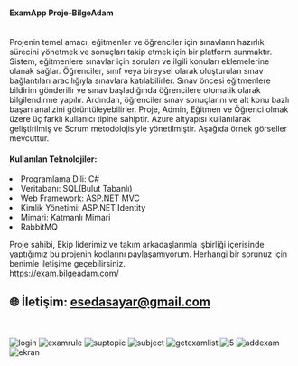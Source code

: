 <h4>ExamApp Proje-BilgeAdam</h4>
<br/>
Projenin temel amacı, eğitmenler ve öğrenciler için sınavların hazırlık sürecini yönetmek ve sonuçları takip etmek için bir platform sunmaktır. Sistem, eğitmenlere sınavlar için soruları ve ilgili konuları eklemelerine olanak sağlar. Öğrenciler, sınıf veya bireysel olarak oluşturulan sınav bağlantıları aracılığıyla sınavlara katılabilirler. Sınav öncesi eğitmenlere bildirim gönderilir ve sınav başladığında öğrencilere otomatik olarak bilgilendirme yapılır. Ardından, öğrenciler sınav sonuçlarını ve alt konu bazlı başarı analizini görüntüleyebilirler. Proje, Admin, Eğitmen ve Öğrenci olmak üzere üç farklı kullanıcı tipine sahiptir. Azure altyapısı kullanılarak geliştirilmiş ve Scrum metodolojisiyle yönetilmiştir. Aşağıda örnek görseller mevcuttur.
<h4>Kullanılan Teknolojiler:</h4>
<li>Programlama Dili: C#</li>
<li>Veritabanı: SQL(Bulut Tabanlı)</li>
<li>Web Framework: ASP.NET MVC</li>
<li>Kimlik Yönetimi: ASP.NET Identity</li>
<li>Mimari: Katmanlı Mimari</li>
<li>RabbitMQ</li>

 Proje sahibi, Ekip liderimiz ve takım arkadaşlarımla işbirliği içerisinde yaptığımız bu projenin kodlarını paylaşamıyorum. Herhangi bir sorunuz için benimle iletişime geçebilirsiniz.
 <br/>
https://exam.bilgeadam.com/
## 🌐 İletişim: esedasayar@gmail.com
<br/> <br/>
![login](https://github.com/Edasayar/BAExamApp/assets/121755056/a2969b00-8ff7-4922-a795-1c270709a7af)
![examrule](https://github.com/Edasayar/BAExamApp/assets/121755056/3effd7fc-4d35-4a04-beab-ad42fd717c65)
![suptopic](https://github.com/Edasayar/BAExamApp/assets/121755056/2cafad35-179c-41b9-a8c6-da201b2ae747)
![subject](https://github.com/Edasayar/BAExamApp/assets/121755056/a3fa0b00-8497-4823-88dd-fa805ca5a728)
![getexamlist](https://github.com/Edasayar/BAExamApp/assets/121755056/13a9b553-5395-4d69-81e2-7fc54fc8f58b)
![5](https://github.com/Edasayar/BAExamApp/assets/121755056/6167ca45-88d2-4c59-a655-ac954f656765)
![addexam](https://github.com/Edasayar/BAExamApp/assets/121755056/d591e047-4dd4-4554-82b7-a158dd75d6a6)
![ekran](https://github.com/Edasayar/BAExamApp/assets/121755056/f5a230bc-c9d4-4694-8ce1-126f98b37baf)



